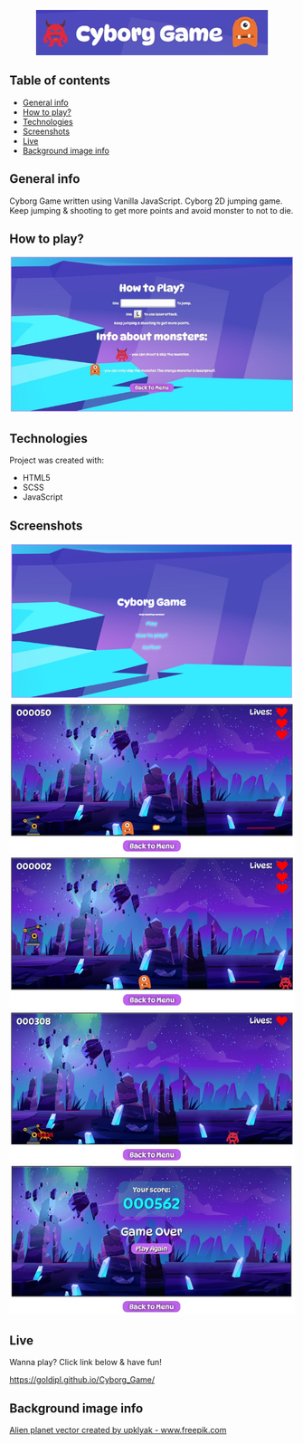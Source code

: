 <p align="center">
    <img src="./img/screenshots/readme_logo.jpg"/>
</p>

## Table of contents

- [General info](#general-info)
- [How to play?](#how-to-play)
- [Technologies](#technologies)
- [Screenshots](#screenshots)
- [Live](#live)
- [Background image info](#background-image-info)

## General info

Cyborg Game written using Vanilla JavaScript. Cyborg 2D jumping game. Keep jumping & shooting to get more points and avoid monster to not to die.

## How to play?

![Screenshot](./img/screenshots/screenshot_how_to_play.jpg)

## Technologies

Project was created with:

- HTML5
- SCSS
- JavaScript

## Screenshots

![Screenshot](./img/screenshots/Screenshot00.jpg)  
![Screenshot](./img/screenshots/Screenshot01.jpg)  
![Screenshot](./img/screenshots/Screenshot02.jpg)
![Screenshot](./img/screenshots/Screenshot03.jpg)
![Screenshot](./img/screenshots/Screenshot04.jpg)

## Live

Wanna play? Click link below & have fun!

https://goldipl.github.io/Cyborg_Game/

## Background image info

<a href="https://www.freepik.com/vectors/alien-planet">Alien planet vector created by upklyak - www.freepik.com</a>
